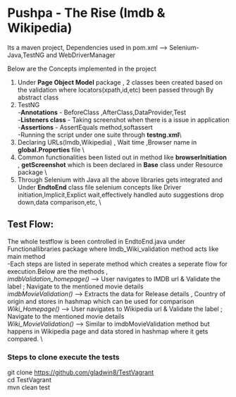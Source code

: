 # Pushpa - The Rise (Imdb & Wikipedia)

Its a maven project, Dependencies used in pom.xml --> Selenium-Java,TestNG and WebDriverManager

Below are the Concepts implemented in the project 
1. Under **Page Object Model** package , 2 classes been created based on the validation where locators(xpath,id,etc) been passed through By abstract class 
2. TestNG \
   -**Annotations** - BeforeClass ,AfterClass,DataProvider,Test \
   -**Listeners class** - Taking screenshot when there is a issue in application \
   -**Assertions** - AssertEquals method,softassert \
   -Running the script under one suite through **testng.xml**\
3. Declaring URLs(Imdb,Wikipedia) , Wait time ,Browser name in **global.Properties** file \
4. Common functionalities been listed out in method like **browserInitiation** , **getScreenshot** which is been declared in **Base** class under Resource package \
5. Through Selenium with Java all the above libraries gets integrated and Under **EndtoEnd** class file selenium concepts like Driver initiation,Implicit,Explict wait,effectively handled auto suggestions drop down,data comparison,etc, \

## Test Flow: 
The whole testflow is been controlled in EndtoEnd.java under Functionallibraries package where Imdb_Wiki_validation method acts like main method  \
  -Each steps are listed in seperate method which creates a seperate flow for execution.Below are the methods , \
    *imdbValidation_homepage()* --> User navigates to IMDB url & Validate the label ; Navigate to the mentioned movie details \
    *imdbMovieValidation()* --> Extracts the data for Release details , Country of origin and stores in hashmap which can be used for comparison \
    *Wiki_Homepage()* --> User navigates to Wikipedia url & Validate the label ; Navigate to the mentioned movie details \
    *Wiki_MovieValidation()* --> Similar to imdbMovieValidation method but happens in Wikipedia page and data stored in hashmap where it gets compared. \
		
### Steps to clone execute the tests
git clone https://github.com/gladwin8/TestVagrant \
cd TestVagrant \
mvn clean test 
